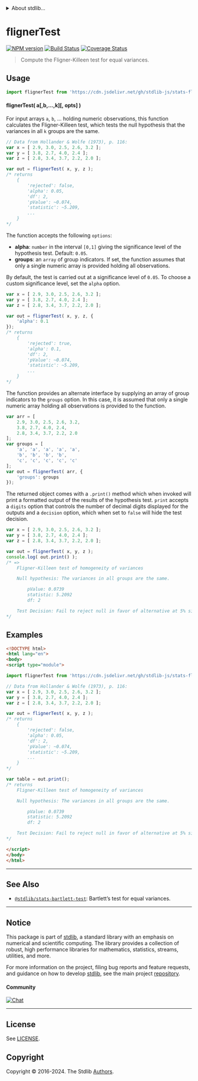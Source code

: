<!--

@license Apache-2.0

Copyright (c) 2018 The Stdlib Authors.

Licensed under the Apache License, Version 2.0 (the "License");
you may not use this file except in compliance with the License.
You may obtain a copy of the License at

   http://www.apache.org/licenses/LICENSE-2.0

Unless required by applicable law or agreed to in writing, software
distributed under the License is distributed on an "AS IS" BASIS,
WITHOUT WARRANTIES OR CONDITIONS OF ANY KIND, either express or implied.
See the License for the specific language governing permissions and
limitations under the License.

-->


<details>
  <summary>
    About stdlib...
  </summary>
  <p>We believe in a future in which the web is a preferred environment for numerical computation. To help realize this future, we've built stdlib. stdlib is a standard library, with an emphasis on numerical and scientific computation, written in JavaScript (and C) for execution in browsers and in Node.js.</p>
  <p>The library is fully decomposable, being architected in such a way that you can swap out and mix and match APIs and functionality to cater to your exact preferences and use cases.</p>
  <p>When you use stdlib, you can be absolutely certain that you are using the most thorough, rigorous, well-written, studied, documented, tested, measured, and high-quality code out there.</p>
  <p>To join us in bringing numerical computing to the web, get started by checking us out on <a href="https://github.com/stdlib-js/stdlib">GitHub</a>, and please consider <a href="https://opencollective.com/stdlib">financially supporting stdlib</a>. We greatly appreciate your continued support!</p>
</details>

# flignerTest

[![NPM version][npm-image]][npm-url] [![Build Status][test-image]][test-url] [![Coverage Status][coverage-image]][coverage-url] <!-- [![dependencies][dependencies-image]][dependencies-url] -->

> Compute the Fligner-Killeen test for equal variances.

<section class="intro">

</section>

<!-- /.intro -->



<section class="usage">

## Usage

```javascript
import flignerTest from 'https://cdn.jsdelivr.net/gh/stdlib-js/stats-fligner-test@esm/index.mjs';
```

#### flignerTest( a\[,b,...,k]\[, opts] )

For input arrays `a`, `b`, ... holding numeric observations, this function calculates the Fligner-Killeen test, which tests the null hypothesis that the variances in all `k` groups are the same. 

```javascript
// Data from Hollander & Wolfe (1973), p. 116:
var x = [ 2.9, 3.0, 2.5, 2.6, 3.2 ];
var y = [ 3.8, 2.7, 4.0, 2.4 ];
var z = [ 2.8, 3.4, 3.7, 2.2, 2.0 ];

var out = flignerTest( x, y, z );
/* returns
    {
        'rejected': false,
        'alpha': 0.05,
        'df': 2,
        'pValue': ~0.074,
        'statistic': ~5.209,
        ...
    }
*/
```

The function accepts the following `options`:

-   **alpha**: `number` in the interval `[0,1]` giving the significance level of the hypothesis test. Default: `0.05`.
-   **groups**: an `array` of group indicators. If set, the function assumes that only a single numeric array is provided holding all observations.

By default, the test is carried out at a significance level of `0.05`. To choose a custom significance level, set the `alpha` option.

```javascript
var x = [ 2.9, 3.0, 2.5, 2.6, 3.2 ];
var y = [ 3.8, 2.7, 4.0, 2.4 ];
var z = [ 2.8, 3.4, 3.7, 2.2, 2.0 ];

var out = flignerTest( x, y, z, {
    'alpha': 0.1
});
/* returns
    {
        'rejected': true,
        'alpha': 0.1,
        'df': 2,
        'pValue': ~0.074,
        'statistic': ~5.209,
        ...
    }
*/
```

The function provides an alternate interface by supplying an array of group indicators to the `groups` option. In this case, it is assumed that only a single numeric array holding all observations is provided to the function.

<!-- eslint-disable array-element-newline -->

```javascript
var arr = [
    2.9, 3.0, 2.5, 2.6, 3.2,
    3.8, 2.7, 4.0, 2.4,
    2.8, 3.4, 3.7, 2.2, 2.0
];
var groups = [
    'a', 'a', 'a', 'a', 'a',
    'b', 'b', 'b', 'b',
    'c', 'c', 'c', 'c', 'c'
];
var out = flignerTest( arr, {
    'groups': groups
});
```

The returned object comes with a `.print()` method which when invoked will print a formatted output of the results of the hypothesis test. `print` accepts a `digits` option that controls the number of decimal digits displayed for the outputs and a `decision` option, which when set to `false` will hide the test decision.

```javascript
var x = [ 2.9, 3.0, 2.5, 2.6, 3.2 ];
var y = [ 3.8, 2.7, 4.0, 2.4 ];
var z = [ 2.8, 3.4, 3.7, 2.2, 2.0 ];

var out = flignerTest( x, y, z );
console.log( out.print() );
/* =>
    Fligner-Killeen test of homogeneity of variances

    Null hypothesis: The variances in all groups are the same.

        pValue: 0.0739
        statistic: 5.2092
        df: 2

    Test Decision: Fail to reject null in favor of alternative at 5% significance level
*/
```

</section>

<!-- /.usage -->

<section class="examples">

## Examples

<!-- eslint no-undef: "error" -->

```html
<!DOCTYPE html>
<html lang="en">
<body>
<script type="module">

import flignerTest from 'https://cdn.jsdelivr.net/gh/stdlib-js/stats-fligner-test@esm/index.mjs';

// Data from Hollander & Wolfe (1973), p. 116:
var x = [ 2.9, 3.0, 2.5, 2.6, 3.2 ];
var y = [ 3.8, 2.7, 4.0, 2.4 ];
var z = [ 2.8, 3.4, 3.7, 2.2, 2.0 ];

var out = flignerTest( x, y, z );
/* returns
    {
        'rejected': false,
        'alpha': 0.05,
        'df': 2,
        'pValue': ~0.074,
        'statistic': ~5.209,
        ...
    }
*/

var table = out.print();
/* returns
    Fligner-Killeen test of homogeneity of variances

    Null hypothesis: The variances in all groups are the same.

        pValue: 0.0739
        statistic: 5.2092
        df: 2

    Test Decision: Fail to reject null in favor of alternative at 5% significance level
*/

</script>
</body>
</html>
```

</section>

<!-- /.examples -->

<section class="references">

</section>

<!-- /.references -->

<!-- Section for related `stdlib` packages. Do not manually edit this section, as it is automatically populated. -->

<section class="related">

* * *

## See Also

-   <span class="package-name">[`@stdlib/stats-bartlett-test`][@stdlib/stats/bartlett-test]</span><span class="delimiter">: </span><span class="description">Bartlett’s test for equal variances.</span>

</section>

<!-- /.related -->

<!-- Section for all links. Make sure to keep an empty line after the `section` element and another before the `/section` close. -->


<section class="main-repo" >

* * *

## Notice

This package is part of [stdlib][stdlib], a standard library with an emphasis on numerical and scientific computing. The library provides a collection of robust, high performance libraries for mathematics, statistics, streams, utilities, and more.

For more information on the project, filing bug reports and feature requests, and guidance on how to develop [stdlib][stdlib], see the main project [repository][stdlib].

#### Community

[![Chat][chat-image]][chat-url]

---

## License

See [LICENSE][stdlib-license].


## Copyright

Copyright &copy; 2016-2024. The Stdlib [Authors][stdlib-authors].

</section>

<!-- /.stdlib -->

<!-- Section for all links. Make sure to keep an empty line after the `section` element and another before the `/section` close. -->

<section class="links">

[npm-image]: http://img.shields.io/npm/v/@stdlib/stats-fligner-test.svg
[npm-url]: https://npmjs.org/package/@stdlib/stats-fligner-test

[test-image]: https://github.com/stdlib-js/stats-fligner-test/actions/workflows/test.yml/badge.svg?branch=main
[test-url]: https://github.com/stdlib-js/stats-fligner-test/actions/workflows/test.yml?query=branch:main

[coverage-image]: https://img.shields.io/codecov/c/github/stdlib-js/stats-fligner-test/main.svg
[coverage-url]: https://codecov.io/github/stdlib-js/stats-fligner-test?branch=main

<!--

[dependencies-image]: https://img.shields.io/david/stdlib-js/stats-fligner-test.svg
[dependencies-url]: https://david-dm.org/stdlib-js/stats-fligner-test/main

-->

[chat-image]: https://img.shields.io/gitter/room/stdlib-js/stdlib.svg
[chat-url]: https://app.gitter.im/#/room/#stdlib-js_stdlib:gitter.im

[stdlib]: https://github.com/stdlib-js/stdlib

[stdlib-authors]: https://github.com/stdlib-js/stdlib/graphs/contributors

[umd]: https://github.com/umdjs/umd
[es-module]: https://developer.mozilla.org/en-US/docs/Web/JavaScript/Guide/Modules

[deno-url]: https://github.com/stdlib-js/stats-fligner-test/tree/deno
[deno-readme]: https://github.com/stdlib-js/stats-fligner-test/blob/deno/README.md
[umd-url]: https://github.com/stdlib-js/stats-fligner-test/tree/umd
[umd-readme]: https://github.com/stdlib-js/stats-fligner-test/blob/umd/README.md
[esm-url]: https://github.com/stdlib-js/stats-fligner-test/tree/esm
[esm-readme]: https://github.com/stdlib-js/stats-fligner-test/blob/esm/README.md
[branches-url]: https://github.com/stdlib-js/stats-fligner-test/blob/main/branches.md

[stdlib-license]: https://raw.githubusercontent.com/stdlib-js/stats-fligner-test/main/LICENSE

<!-- <related-links> -->

[@stdlib/stats/bartlett-test]: https://github.com/stdlib-js/stats-bartlett-test/tree/esm

<!-- </related-links> -->

</section>

<!-- /.links -->
